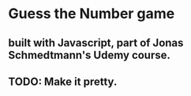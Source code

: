 # Guess the Number game

## built with Javascript, part of Jonas Schmedtmann's Udemy course.  

## TODO: Make it pretty.